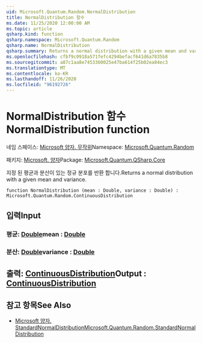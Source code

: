 ```yaml
---
uid: Microsoft.Quantum.Random.NormalDistribution
title: NormalDistribution 함수
ms.date: 11/25/2020 12:00:00 AM
ms.topic: article
qsharp.kind: function
qsharp.namespace: Microsoft.Quantum.Random
qsharp.name: NormalDistribution
qsharp.summary: Returns a normal distribution with a given mean and variance.
ms.openlocfilehash: cfbf9c0918a571fefc4294befacf641d6a7835b8
ms.sourcegitcommit: a87c1aa8e7453360025e47ba614f25b02ea84ec3
ms.translationtype: MT
ms.contentlocale: ko-KR
ms.lasthandoff: 11/26/2020
ms.locfileid: "96192726"
---
```

# <a name="normaldistribution-function"></a><span data-ttu-id="69d3c-102">NormalDistribution 함수</span><span class="sxs-lookup"><span data-stu-id="69d3c-102">NormalDistribution function</span></span>

<span data-ttu-id="69d3c-103">네임 스페이스: [Microsoft 양자. 무작위](xref:Microsoft.Quantum.Random)</span><span class="sxs-lookup"><span data-stu-id="69d3c-103">Namespace: [Microsoft.Quantum.Random](xref:Microsoft.Quantum.Random)</span></span>

<span data-ttu-id="69d3c-104">패키지: [Microsoft. 양자](https://nuget.org/packages/Microsoft.Quantum.QSharp.Core)</span><span class="sxs-lookup"><span data-stu-id="69d3c-104">Package: [Microsoft.Quantum.QSharp.Core](https://nuget.org/packages/Microsoft.Quantum.QSharp.Core)</span></span>


<span data-ttu-id="69d3c-105">지정 된 평균과 분산이 있는 정규 분포를 반환 합니다.</span><span class="sxs-lookup"><span data-stu-id="69d3c-105">Returns a normal distribution with a given mean and variance.</span></span>

```qsharp
function NormalDistribution (mean : Double, variance : Double) : Microsoft.Quantum.Random.ContinuousDistribution
```


## <a name="input"></a><span data-ttu-id="69d3c-106">입력</span><span class="sxs-lookup"><span data-stu-id="69d3c-106">Input</span></span>

### <a name="mean--double"></a><span data-ttu-id="69d3c-107">평균: [Double](xref:microsoft.quantum.lang-ref.double)</span><span class="sxs-lookup"><span data-stu-id="69d3c-107">mean : [Double](xref:microsoft.quantum.lang-ref.double)</span></span>




### <a name="variance--double"></a><span data-ttu-id="69d3c-108">분산: [Double](xref:microsoft.quantum.lang-ref.double)</span><span class="sxs-lookup"><span data-stu-id="69d3c-108">variance : [Double](xref:microsoft.quantum.lang-ref.double)</span></span>





## <a name="output--continuousdistribution"></a><span data-ttu-id="69d3c-109">출력: [ContinuousDistribution](xref:Microsoft.Quantum.Random.ContinuousDistribution)</span><span class="sxs-lookup"><span data-stu-id="69d3c-109">Output : [ContinuousDistribution](xref:Microsoft.Quantum.Random.ContinuousDistribution)</span></span>



## <a name="see-also"></a><span data-ttu-id="69d3c-110">참고 항목</span><span class="sxs-lookup"><span data-stu-id="69d3c-110">See Also</span></span>

- [<span data-ttu-id="69d3c-111">Microsoft 양자. StandardNormalDistribution</span><span class="sxs-lookup"><span data-stu-id="69d3c-111">Microsoft.Quantum.Random.StandardNormalDistribution</span></span>](xref:Microsoft.Quantum.Random.StandardNormalDistribution)
